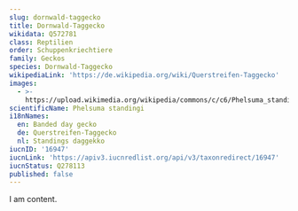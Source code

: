 ```yaml
---
slug: dornwald-taggecko
title: Dornwald-Taggecko
wikidata: Q572781
class: Reptilien
order: Schuppenkriechtiere
family: Geckos
species: Dornwald-Taggecko
wikipediaLink: 'https://de.wikipedia.org/wiki/Querstreifen-Taggecko'
images:
  - >-
    https://upload.wikimedia.org/wikipedia/commons/c/c6/Phelsuma_standingi_02.JPG
scientificName: Phelsuma standingi
i18nNames:
  en: Banded day gecko
  de: Querstreifen-Taggecko
  nl: Standings daggekko
iucnID: '16947'
iucnLink: 'https://apiv3.iucnredlist.org/api/v3/taxonredirect/16947'
iucnStatus: Q278113
published: false
---
```


I am content.

